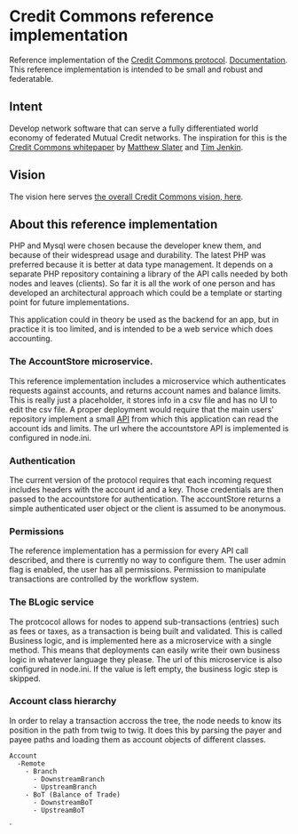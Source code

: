 # Credit Commons reference implementation

Reference implementation of the [Credit Commons protocol](https://gitlab.com/credit-commons-software-stack/cc-php-lib/-/blob/master/docs/credit-commons-openapi-3.0.yml). [Documentation](https://gitlab.com/credit-commons-software-stack/credit-commons-documentation). This reference implementation is intended to be small and robust and federatable.

## Intent
Develop network software that can serve a fully differentiated world economy of federated Mutual Credit networks.
The inspiration for this is the [Credit Commons whitepaper](http://www.creditcommons.net/) by [Matthew Slater](https://matslats.net/) and [Tim Jenkin](https://en.wikipedia.org/wiki/Tim_Jenkin).

## Vision
The vision here serves [the overall Credit Commons vision, here](https://gitlab.com/credit-commons-software-stack/credit-commons-org/blob/master/README.md).

## About this reference implementation
PHP and Mysql were chosen because the developer knew them, and because of their widespread usage and durability. The latest PHP was preferred because it is better at data type management. It depends on a separate PHP repository containing a library of the API calls needed by both nodes and leaves (clients). So far it is all the work of one person and has developed an architectural approach which could be a template or starting point for future implementations.

This application could in theory be used as the backend for an app, but in practice it is too limited, and is intended to be a web service which does accounting. 

### The AccountStore microservice.
This reference implementation includes a microservice which authenticates requests against accounts, and returns account names and balance limits. This is really just a placeholder, it stores info in a csv file and has no UI to edit the csv file. A proper deployment would require that the main users' repository implement a small [API](https://gitlab.com/credit-commons-software-stack/cc-node/-/blob/master/AccountStore/accountstore.openapi.yml) from which this application can read the account ids and limits. The url where the accountstore API is implemented is configured in node.ini.

### Authentication
The current version of the protocol requires that each incoming request includes headers with the account id and a key. Those credentials are then passed to the accountstore for authentication. The accountStore returns a simple authenticated user object or the client is assumed to be anonymous.

### Permissions
The reference implementation has a permission for every API call described, and there is currently no way to configure them. The user admin flag is enabled, the user has all permissions. Permission to manipulate transactions are controlled by the workflow system. 

### The BLogic service
The protcocol allows for nodes to append sub-transactions (entries) such as fees or taxes, as a transaction is being built and validated. This is called Business logic, and is implemented here as a microservice with a single method. This means that deployments can easily write their own business logic in whatever language they please. The url of this microservice is also configured in node.ini. If the value is left empty, the business logic step is skipped.

### Account class hierarchy
In order to relay a transaction accross the tree, the node needs to know its position in the path from twig to twig. It does this by parsing the payer and payee paths and loading them as account objects of different classes.

    Account
      -Remote
        - Branch
          - DownstreamBranch
          - UpstreamBranch
        - BoT (Balance of Trade)
          - DownstreamBoT
          - UpstreamBoT
 `
